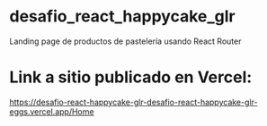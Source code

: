 # desafio_react_happycake_glr
Landing page de productos de pastelería usando React Router

# Link a sitio publicado en Vercel: 
https://desafio-react-happycake-glr-desafio-react-happycake-glr-eggs.vercel.app/Home
